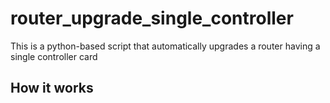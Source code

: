# router_upgrade_single_controller

This is a python-based script that automatically upgrades a router having a single controller card

## How it works
